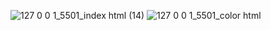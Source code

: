 
![127 0 0 1_5501_index html (14)](https://github.com/user-attachments/assets/62ec71aa-9654-46f4-abfc-68482cf0100e)
![127 0 0 1_5501_color html](https://github.com/user-attachments/assets/35bf5199-5d27-4cce-bcac-4566f4eb3d0d)
















